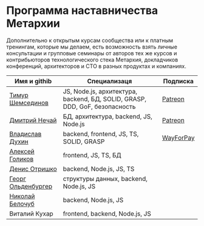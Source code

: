 # Программа наставничества Метархии

Дополнительно к открытым курсам сообщества или к платным тренингам, которые мы делаем, есть возможность взять личные консультации и групповые семинары от авторов тех же курсов и контрибьюторов технологического стека Метархия, докладчиков конференций, архитекторов и CTO в разных продуктах и компаниях.

| Имя и githib       | Специализаця | Подписка |
| ---                | ---          | ---      |
| [Тимур Шемсединов](https://github.com/tshemsedinov) | JS, Node.js, архитектура, backend, БД, SOLID, GRASP, DDD, GoF, безопасность | [Patreon](https://www.patreon.com/tshemsedinov) |
| [Дмитрий Нечай](https://github.com/nechaido) | БД, архитектура, backend, JS, Node.js | [Patreon](https://www.patreon.com/user?u=46399313) |
| [Владислав Духин](https://github.com/primeare) | backend, frontend, JS, TS, SOLID, GRASP | [WayForPay](https://vladyslav.wayforpay.shop/#products-7491) |
| [Алексей Голиков](https://github.com/agil) | frontend, JS, TS, БД |  |
| [Денис Отришко](https://github.com/lundibundi) | backend, Node.js, JS, TS |  |
| [Георг Ольденбургер](https://github.com/georgolden) | структуры данных, backend, Node.js, JS |  |
| [Николай Белочуб](https://github.com/belochub) | backend, Node.js, JS |  |
| Виталий Кухар | frontend, backend, Node.js, JS |  |
